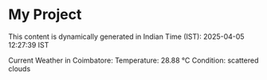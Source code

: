 # My Project

This content is dynamically generated in Indian Time (IST): 2025-04-05 12:27:39 IST


Current Weather in Coimbatore:
Temperature: 28.88 °C
Condition: scattered clouds
